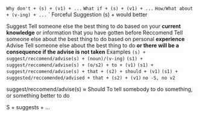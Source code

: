 `Why don't + (s) + (v1) + ...`
`What if + (s) + (v1) + ...`
`How/What about + (v-ing) + ...`
`
Forceful Suggestion
(s) + would better

Suggest
	Tell someone else the best thing to do based on your **current knowledge** or information that you have gotten before
Reccomend
	Tell someone else about the best thing to do based on personal **experience**
Advise
	Tell someone else about the best thing to do **or there will be a consequence if the advise is not taken**
Examples
	`(s) + suggest/reccomend/advise(s) + (noun)/(v-ing)`
	`(s1) + suggest/reccomend/advise(s) + (o/s2) + to + (v1)`
	`(s1) + suggest/reccomend/advise(s) + that + (s2) + should + (v1)`
	`(s1) + suggested/reccomended/advised + that + (s2) + (v1)`
		`no -S, no v2`
	

suggest/reccomend/advise(s) ≈ Should
	To tell somebody to do something, or something better to do

S + suggests + ...